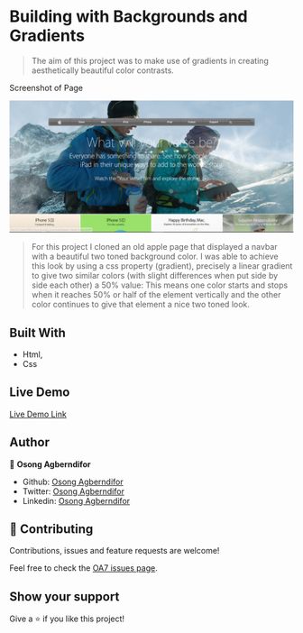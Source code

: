 # Building with Backgrounds and Gradients

> The aim of this project was to make use of gradients in creating aesthetically beautiful color contrasts.

Screenshot of Page

![screenshot](img/screenshot.PNG)

> For this project I cloned an old apple page that displayed a navbar with a beautiful two toned background color. I was able to achieve this look by using a css property (gradient), precisely a linear gradient to give two similar colors (with slight differences when put side by side each other) a 50% value: This means one color starts and stops when it reaches 50% or half of the element vertically and the other color continues to give that element a nice two toned look.

## Built With

- Html,
- Css

## Live Demo

[Live Demo Link](https://rawcdn.githack.com/OA7/Apple-WebPage-clone/15f4ab612754f15fbe8a4651bf792444d16abc6c/index.html)


## Author

👤 **Osong Agberndifor**

- Github: [Osong Agberndifor](https://github.com/OA7)
- Twitter: [Osong Agberndifor](https://twitter.com/Osong17)
- Linkedin: [Osong Agberndifor](https://linkedin.com/osong-agberndifor)


## 🤝 Contributing

Contributions, issues and feature requests are welcome!

Feel free to check the [OA7 issues page](https://github.com/OA7/Apple-WebPage-clone/issues).

## Show your support

Give a ⭐️ if you like this project!

